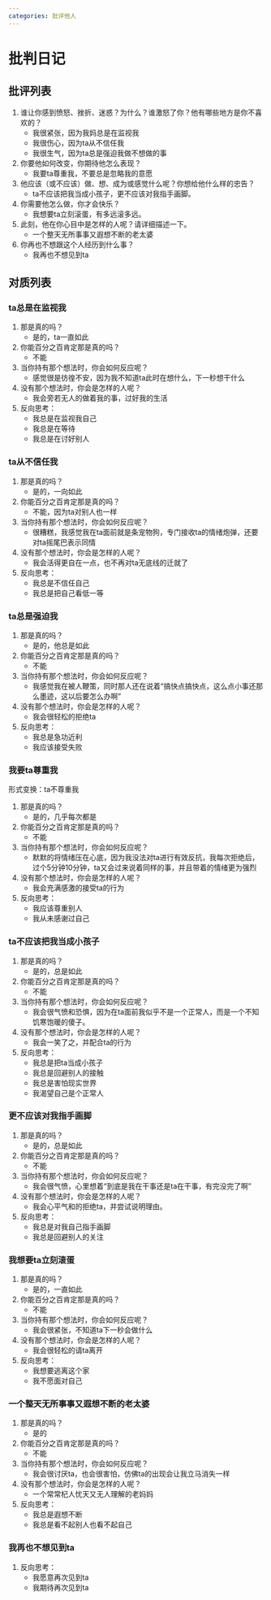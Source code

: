 ```yaml
---
categories: 批评他人
---
```


# 批判日记

## 批评列表

1. 谁让你感到愤怒、挫折、迷惑？为什么？谁激怒了你？他有哪些地方是你不喜欢的？
    - 我很紧张，因为我妈总是在监视我
    - 我很伤心，因为ta从不信任我
    - 我很生气，因为ta总是强迫我做不想做的事
2. 你要他如何改变，你期待他怎么表现？
    - 我要ta尊重我，不要总是忽略我的意愿
3. 他应该（或不应该）做、想、成为或感觉什么呢？你想给他什么样的忠告？
    - ta不应该把我当成小孩子，更不应该对我指手画脚。
4. 你需要他怎么做，你才会快乐？
    - 我想要ta立刻滚蛋，有多远滚多远。
5. 此刻，他在你心目中是怎样的人呢？请详细描述一下。
    - 一个整天无所事事又遐想不断的老太婆
6. 你再也不想跟这个人经历到什么事？
    - 我再也不想见到ta

## 对质列表

### ta总是在监视我

1. 那是真的吗？
    - 是的，ta一直如此
2. 你能百分之百肯定那是真的吗？
    - 不能
3. 当你持有那个想法时，你会如何反应呢？
    - 感觉很是彷徨不安，因为我不知道ta此时在想什么，下一秒想干什么
4. 没有那个想法时，你会是怎样的人呢？
    - 我会旁若无人的做着我的事，过好我的生活
5. 反向思考：
    - 我总是在监视我自己
    - 我总是在等待
    - 我总是在讨好别人

### ta从不信任我

1. 那是真的吗？
    - 是的，一向如此
2. 你能百分之百肯定那是真的吗？
    - 不能，因为ta对别人也一样
3. 当你持有那个想法时，你会如何反应呢？
    - 很糟糕，我感觉我在ta面前就是条宠物狗，专门接收ta的情绪炮弹，还要对ta摇尾巴表示同情
4. 没有那个想法时，你会是怎样的人呢？
    - 我会活得更自在一点，也不再对ta无底线的迁就了
5. 反向思考：
    - 我总是不信任自己
    - 我总是把自己看低一等

### ta总是强迫我

1. 那是真的吗？
    - 是的，他总是如此
2. 你能百分之百肯定那是真的吗？
    - 不能
3. 当你持有那个想法时，你会如何反应呢？
    - 我感觉我在被人鞭策，同时那人还在说着“搞快点搞快点，这么点小事还那么墨迹，这以后要怎么办啊”
4. 没有那个想法时，你会是怎样的人呢？
    - 我会很轻松的拒绝ta
5. 反向思考：
    - 我总是急功近利
    - 我应该接受失败

### 我要ta尊重我

形式变换：ta不尊重我

1. 那是真的吗？
    - 是的，几乎每次都是
2. 你能百分之百肯定那是真的吗？
    - 不能
3. 当你持有那个想法时，你会如何反应呢？
    - 默默的将情绪压在心底，因为我没法对ta进行有效反抗，我每次拒绝后，过个5分钟10分钟，ta又会过来说着同样的事，并且带着的情绪更为强烈
4. 没有那个想法时，你会是怎样的人呢？
    - 我会充满感激的接受ta的行为
5. 反向思考：
    - 我应该尊重别人
    - 我从未感谢过自己

### ta不应该把我当成小孩子

1. 那是真的吗？
    - 是的，总是如此
2. 你能百分之百肯定那是真的吗？
    - 不能
3. 当你持有那个想法时，你会如何反应呢？
    - 我会很气愤和恐惧，因为在ta面前我似乎不是一个正常人，而是一个不知饥寒饱暖的傻子。
4. 没有那个想法时，你会是怎样的人呢？
    - 我会一笑了之，并配合ta的行为
5. 反向思考：
    - 我总是把ta当成小孩子
    - 我总是回避别人的接触
    - 我总是害怕现实世界
    - 我渴望自己是个正常人

### 更不应该对我指手画脚

1. 那是真的吗？
    - 是的，总是如此
2. 你能百分之百肯定那是真的吗？
    - 不能
3. 当你持有那个想法时，你会如何反应呢？
    - 我会很气愤，心里想着“到底是我在干事还是ta在干事，有完没完了啊”
4. 没有那个想法时，你会是怎样的人呢？
    - 我会心平气和的拒绝ta，并尝试说明理由。
5. 反向思考：
    - 我总是对我自己指手画脚
    - 我总是回避别人的关注

### 我想要ta立刻滚蛋

1. 那是真的吗？
    - 是的，一直如此
2. 你能百分之百肯定那是真的吗？
    - 不能
3. 当你持有那个想法时，你会如何反应呢？
    - 我会很紧张，不知道ta下一秒会做什么
4. 没有那个想法时，你会是怎样的人呢？
    - 我会很轻松的请ta离开
5. 反向思考：
    - 我想要逃离这个家
    - 我不愿面对自己

### 一个整天无所事事又遐想不断的老太婆

1. 那是真的吗？
    - 是的
2. 你能百分之百肯定那是真的吗？
    - 不能
3. 当你持有那个想法时，你会如何反应呢？
    - 我会很讨厌ta，也会很害怕，仿佛ta的出现会让我立马消失一样
4. 没有那个想法时，你会是怎样的人呢？
    - 一个常常杞人忧天又无人理解的老妈妈
5. 反向思考：
    - 我总是遐想不断
    - 我总是看不起别人也看不起自己

### 我再也不想见到ta

1. 反向思考：
    - 我愿意再次见到ta
    - 我期待再次见到ta
